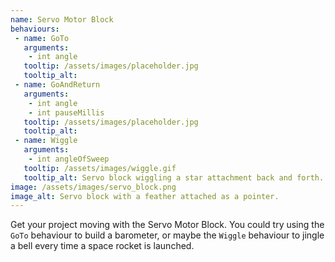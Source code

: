 ```yaml
---
name: Servo Motor Block
behaviours:
 - name: GoTo
   arguments:
    - int angle
   tooltip: /assets/images/placeholder.jpg
   tooltip_alt:
 - name: GoAndReturn
   arguments:
    - int angle
    - int pauseMillis
   tooltip: /assets/images/placeholder.jpg
   tooltip_alt:
 - name: Wiggle
   arguments:
    - int angleOfSweep
   tooltip: /assets/images/wiggle.gif
   tooltip_alt: Servo block wiggling a star attachment back and forth.
image: /assets/images/servo_block.png
image_alt: Servo block with a feather attached as a pointer.
---
```

Get your project moving with the Servo Motor Block. You could try using the `GoTo` behaviour to build a barometer, or maybe the `Wiggle` behaviour to jingle a bell every time a space rocket is launched.
